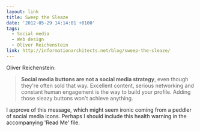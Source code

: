 ```yaml
---
layout: link
title: Sweep the Sleaze
date: '2012-05-29 14:14:01 +0100'
tags:
  - Social media
  - Web design
  - Oliver Reichenstein
link: http://informationarchitects.net/blog/sweep-the-sleaze/
---
```

Oliver Reichenstein:

> **Social media buttons are not a social media strategy**, even though they're often sold that way. Excellent content, serious networking and constant human engagement is the way to build your profile. Adding those sleazy buttons won't achieve anything.

I approve of this message, which might seem ironic coming from a peddler of social media icons. Perhaps I should include this health warning in the accompanying 'Read Me' file.